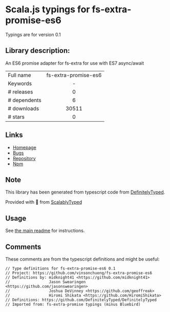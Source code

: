 
# Scala.js typings for fs-extra-promise-es6

Typings are for version 0.1

## Library description:
An ES6 promise adapter for fs-extra for use with ES7 async/await

|                    |                 |
| ------------------ | :-------------: |
| Full name          | fs-extra-promise-es6 |
| Keywords           | - |
| # releases         | 0 |
| # dependents       | 6 |
| # downloads        | 30511 |
| # stars            | 0 |

## Links
- [Homepage](https://github.com/vinsonchuong/fs-extra-promise-es6)
- [Bugs](https://github.com/vinsonchuong/fs-extra-promise-es6/issues)
- [Repository](https://github.com/vinsonchuong/fs-extra-promise-es6)
- [Npm](https://www.npmjs.com/package/fs-extra-promise-es6)
    


## Note
This library has been generated from typescript code from [DefinitelyTyped](https://definitelytyped.org).

Provided with :purple_heart: from [ScalablyTyped](https://github.com/oyvindberg/ScalablyTyped)

## Usage
See [the main readme](../../readme.md) for instructions.

## Comments

These comments are from the typescript definitions and might be useful:
```
// Type definitions for fs-extra-promise-es6 0.1
// Project: https://github.com/vinsonchuong/fs-extra-promise-es6
// Definitions by: midknight41 <https://github.com/midknight41>
//                 Jason Swearingen <https://github.com/jasonswearingen>
//                 Joshua DeVinney <https://github.com/geoffreak>
//                 Hiromi Shikata <https://github.com/HiromiShikata>
// Definitions: https://github.com/DefinitelyTyped/DefinitelyTyped
// Imported from: fs-extra-promise typings (minus Bluebird)

```

